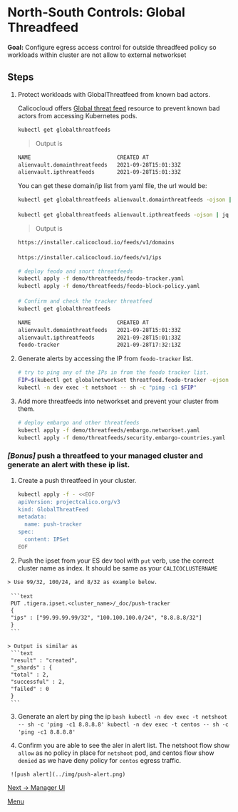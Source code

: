 # North-South Controls: Global Threadfeed

**Goal:** Configure egress access control for outside threadfeed policy so workloads within cluster are not allow to external networkset

## Steps

1. Protect workloads with GlobalThreatfeed from known bad actors.

    Calicocloud offers [Global threat feed](https://docs.tigera.io/reference/resources/globalthreatfeed) resource to prevent known bad actors from accessing Kubernetes pods.

    ```bash
    kubectl get globalthreatfeeds
    ```

    >Output is 
    ```bash
    NAME                           CREATED AT
    alienvault.domainthreatfeeds   2021-09-28T15:01:33Z
    alienvault.ipthreatfeeds       2021-09-28T15:01:33Z
    ```

    You can get these domain/ip list from yaml file, the url would be:

    ```bash
    kubectl get globalthreatfeeds alienvault.domainthreatfeeds -ojson | jq -r '.spec.pull.http.url'

    kubectl get globalthreatfeeds alienvault.ipthreatfeeds -ojson | jq -r '.spec.pull.http.url'
    ```

    >Output is 
    ```bash
    https://installer.calicocloud.io/feeds/v1/domains

    https://installer.calicocloud.io/feeds/v1/ips
    ```


    ```bash
    # deploy feodo and snort threatfeeds
    kubectl apply -f demo/threatfeeds/feodo-tracker.yaml
    kubectl apply -f demo/threatfeeds/feodo-block-policy.yaml

    # Confirm and check the tracker threatfeed
    kubectl get globalthreatfeeds 

    ```

    ```bash
    NAME                           CREATED AT
    alienvault.domainthreatfeeds   2021-09-28T15:01:33Z
    alienvault.ipthreatfeeds       2021-09-28T15:01:33Z
    feodo-tracker                  2021-09-28T17:32:13Z
    ```
    
2. Generate alerts by accessing the IP from `feodo-tracker` list. 

    ```bash
    # try to ping any of the IPs in from the feodo tracker list.
    FIP=$(kubectl get globalnetworkset threatfeed.feodo-tracker -ojson | jq -r '.spec.nets[0]' | sed -e 's/^"//' -e 's/"$//' -e 's/\/32//')
    kubectl -n dev exec -t netshoot -- sh -c "ping -c1 $FIP"
    ```

3. Add more threatfeeds into networkset and prevent your cluster from them.

    ```bash
    # deploy embargo and other threatfeeds
    kubectl apply -f demo/threatfeeds/embargo.networkset.yaml
    kubectl apply -f demo/threatfeeds/security.embargo-countries.yaml
    
    ```
    
### *[Bonus]* push a threatfeed to your managed cluster and generate an alert with these ip list.    

  1. Create a push threatfeed in your cluster. 

     ```bash
     kubectl apply -f - <<EOF
     apiVersion: projectcalico.org/v3
     kind: GlobalThreatFeed
     metadata:
       name: push-tracker
     spec:
       content: IPSet
     EOF
     ```

   2. Push the ipset from your ES dev tool with `put` verb, use the correct cluster name as index. It should be same as your `CALICOCLUSTERNAME`
   
    > Use 99/32, 100/24, and 8/32 as example below.

     ```text
     PUT .tigera.ipset.<cluster_name>/_doc/push-tracker
     {
     "ips" : ["99.99.99.99/32", "100.100.100.0/24", "8.8.8.8/32"]
     }
     ```

    > Output is similar as 
     ```text
     "result" : "created",
     "_shards" : {
     "total" : 2,
     "successful" : 2,
     "failed" : 0
     }
     ```

   3. Generate an alert by ping the ip
     ```bash
     kubectl -n dev exec -t netshoot -- sh -c 'ping -c1 8.8.8.8'
     kubectl -n dev exec -t centos -- sh -c 'ping -c1 8.8.8.8'
     ```

   4. Confirm you are able to see the aler in alert list. The netshoot flow show `allow` as no policy in place for `netshoot` pod, and centos flow show `denied` as we have deny policy for `centos` egress traffic.
   
     ![push alert](../img/push-alert.png)
        

[Next -> Manager UI](../modules/manager-ui.md)

[Menu](../README.md)